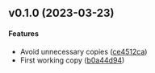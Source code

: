 <a name="v0.1.0"></a>
## v0.1.0 (2023-03-23)


#### Features

*   Avoid unnecessary copies ([ce4512ca](https://github.com/Frederick888/xfcc-parser/commit/ce4512ca23fe2bf65afc672d2e5bb82ef48d39a6))
*   First working copy ([b0a44d94](https://github.com/Frederick888/xfcc-parser/commit/b0a44d9479e3f020b51637354186a205ca8b2cc4))



